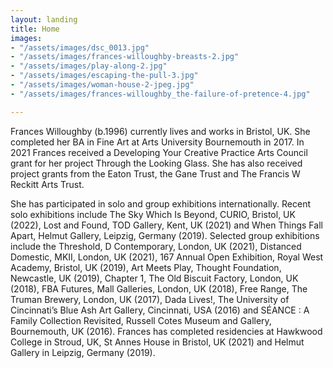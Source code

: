 ```yaml
---
layout: landing
title: Home
images:
- "/assets/images/dsc_0013.jpg"
- "/assets/images/frances-willoughby-breasts-2.jpg"
- "/assets/images/play-along-2.jpg"
- "/assets/images/escaping-the-pull-3.jpg"
- "/assets/images/woman-house-2-jpeg.jpg"
- "/assets/images/frances-willoughby_the-failure-of-pretence-4.jpg"

---
```

Frances Willoughby (b.1996) currently lives and works in Bristol, UK. She completed her BA in Fine Art at Arts University Bournemouth in 2017. In 2021 Frances received a Developing Your Creative Practice Arts Council grant for her project Through the Looking Glass. She has also received project grants from the Eaton Trust, the Gane Trust and The Francis W Reckitt Arts Trust. 

She has participated in solo and group exhibitions internationally. Recent solo exhibitions include The Sky Which Is Beyond, CURIO, Bristol, UK (2022), Lost and Found, TOD Gallery, Kent, UK (2021) and When Things Fall Apart, Helmut Gallery, Leipzig, Germany (2019). Selected group exhibitions include the Threshold, D Contemporary, London, UK (2021), Distanced Domestic, MKII, London, UK (2021), 167 Annual Open Exhibition, Royal West Academy, Bristol, UK (2019), Art Meets Play, Thought Foundation, Newcastle, UK (2019), Chapter 1, The Old Biscuit Factory, London, UK (2018), FBA Futures, Mall Galleries, London, UK (2018), Free Range, The Truman Brewery, London, UK (2017), Dada Lives!, The University of Cincinnati’s Blue Ash Art Gallery, Cincinnati, USA (2016) and SÉANCE : A Family Collection Revisited, Russell Cotes Museum and Gallery, Bournemouth, UK (2016). Frances has completed residencies at Hawkwood College in Stroud, UK, St Annes House in Bristol, UK (2021) and Helmut Gallery in Leipzig, Germany (2019).